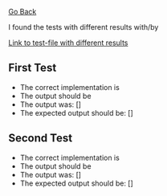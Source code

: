 [Go Back](https://bridgettezagrebin.github.io/cse15l-lab-reports/)

I found the tests with different results with/by

[Link to test-file with different results]()

## First Test
* The correct implementation is 
* The output should be 
* The output was: []
* The expected output should be: []


## Second Test
* The correct implementation is 
* The output should be 
* The output was: []
* The expected output should be: []

